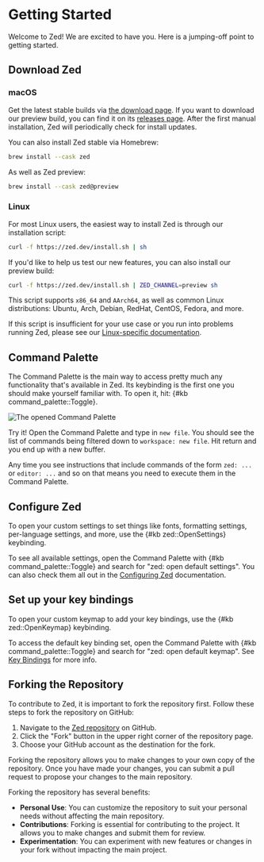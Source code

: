 # Getting Started

Welcome to Zed! We are excited to have you. Here is a jumping-off point to getting started.

## Download Zed

### macOS

Get the latest stable builds via [the download page](https://zed.dev/download). If you want to download our preview build, you can find it on its [releases page](https://zed.dev/releases/preview). After the first manual installation, Zed will periodically check for install updates.

You can also install Zed stable via Homebrew:

```sh
brew install --cask zed
```

As well as Zed preview:

```sh
brew install --cask zed@preview
```

### Linux

For most Linux users, the easiest way to install Zed is through our installation script:

```sh
curl -f https://zed.dev/install.sh | sh
```

If you'd like to help us test our new features, you can also install our preview build:

```sh
curl -f https://zed.dev/install.sh | ZED_CHANNEL=preview sh
```

This script supports `x86_64` and `AArch64`, as well as common Linux distributions: Ubuntu, Arch, Debian, RedHat, CentOS, Fedora, and more.

If this script is insufficient for your use case or you run into problems running Zed, please see our [Linux-specific documentation](./linux.md).

## Command Palette

The Command Palette is the main way to access pretty much any functionality that's available in Zed. Its keybinding is the first one you should make yourself familiar with. To open it, hit: {#kb command_palette::Toggle}.

![The opened Command Palette](https://zed.dev/img/features/command-palette.jpg)

Try it! Open the Command Palette and type in `new file`. You should see the list of commands being filtered down to `workspace: new file`. Hit return and you end up with a new buffer.

Any time you see instructions that include commands of the form `zed: ...` or `editor: ...` and so on that means you need to execute them in the Command Palette.

## Configure Zed

To open your custom settings to set things like fonts, formatting settings, per-language settings, and more, use the {#kb zed::OpenSettings} keybinding.

To see all available settings, open the Command Palette with {#kb command_palette::Toggle} and search for "zed: open default settings". You can also check them all out in the [Configuring Zed](./configuring-zed.md) documentation.

## Set up your key bindings

To open your custom keymap to add your key bindings, use the {#kb zed::OpenKeymap} keybinding.

To access the default key binding set, open the Command Palette with {#kb command_palette::Toggle} and search for "zed: open default keymap". See [Key Bindings](./key-bindings.md) for more info.

## Forking the Repository

To contribute to Zed, it is important to fork the repository first. Follow these steps to fork the repository on GitHub:

1. Navigate to the [Zed repository](https://github.com/zed-industries/zed) on GitHub.
2. Click the "Fork" button in the upper right corner of the repository page.
3. Choose your GitHub account as the destination for the fork.

Forking the repository allows you to make changes to your own copy of the repository. Once you have made your changes, you can submit a pull request to propose your changes to the main repository.

Forking the repository has several benefits:

- **Personal Use**: You can customize the repository to suit your personal needs without affecting the main repository.
- **Contributions**: Forking is essential for contributing to the project. It allows you to make changes and submit them for review.
- **Experimentation**: You can experiment with new features or changes in your fork without impacting the main project.
